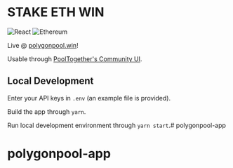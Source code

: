 # STAKE ETH WIN

![React](https://img.shields.io/badge/react-%2320232a.svg?style=for-the-badge&logo=react&logoColor=%2361DAFB)
![Ethereum](https://img.shields.io/badge/Ethereum-3C3C3D?style=for-the-badge&logo=Ethereum&logoColor=white)

Live @ [polygonpool.win](https://polygonpool.win)!

Usable through [PoolTogether's Community UI](https://community.pooltogether.com/pools/matic/0x2ac049f07d56ed04f84ff80022a71a1a2d8ce19b/home).

## Local Development

Enter your API keys in `.env` (an example file is provided).

Build the app through `yarn`.

Run local development environment through `yarn start`.# polygonpool-app
# polygonpool-app
